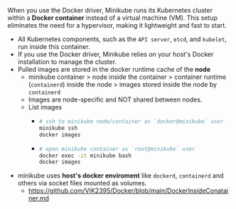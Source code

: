 When you use the Docker driver, Minikube runs its Kubernetes cluster within a **Docker container** instead of a virtual machine (VM). This setup eliminates the need for a hypervisor, making it lightweight and fast to start.

- All Kubernetes components, such as the `API server`, `etcd`, and `kubelet`, run inside this container.
- If you use the Docker driver, Minikube relies on your host's Docker installation to manage the cluster.
- Pulled images are stored in the docker runtime cache of the **node**
  - minikube container > node inside the container > container runtime (`containerd`) inside the node > images stored inside the node by `containerd`
  - Images are node-specific and NOT shared between nodes.
  - List images
    - ```bash
      # ssh to minikube node/container as `docker@minikube` user
      minikube ssh
      docker images
      ```
    - ```bash
      # open minikube container as `root@minikube` user
      docker exec -it minikube bash
      docker images
      ```
- minikube uses **host's docker enviroment** like `dockerd`, `containerd` and others via socket files mounted as volumes.
  - https://github.com/VIK2395/Docker/blob/main/DockerInsideConatainer.md
